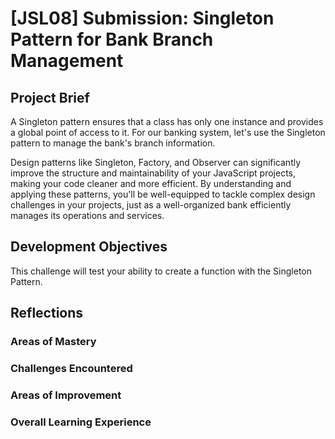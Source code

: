 # [JSL08] Submission: Singleton Pattern for Bank Branch Management

## Project Brief

A Singleton pattern ensures that a class has only one instance and provides a global point of access to it. For our banking system, let's use the Singleton pattern to manage the bank's branch information.

Design patterns like Singleton, Factory, and Observer can significantly improve the structure and maintainability of your JavaScript projects, making your code cleaner and more efficient. By understanding and applying these patterns, you'll be well-equipped to tackle complex design challenges in your projects, just as a well-organized bank efficiently manages its operations and services.

## Development Objectives

This challenge will test your ability to create a function with the Singleton Pattern.

## Reflections

### Areas of Mastery

### Challenges Encountered

### Areas of Improvement

### Overall Learning Experience
